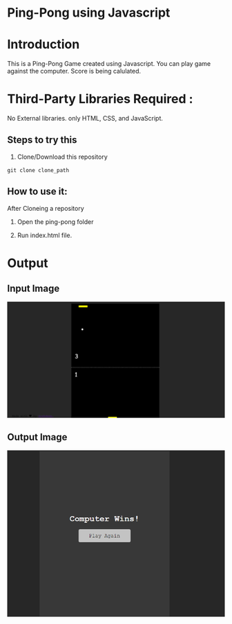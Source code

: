 # Ping-Pong using Javascript

# Introduction

This is a Ping-Pong Game created using Javascript. You can play game against the computer. Score is being calulated.

# Third-Party Libraries Required :

No External libraries.
only HTML, CSS, and JavaScript.

## Steps to try this

1. Clone/Download this repository

```
git clone clone_path

```

## How to use it:

After Cloneing a repository

1. Open the ping-pong folder

2. Run index.html file.

# Output

## Input Image

<img src="Images/1.PNG">

## Output Image

<img src="Images/2.PNG">
